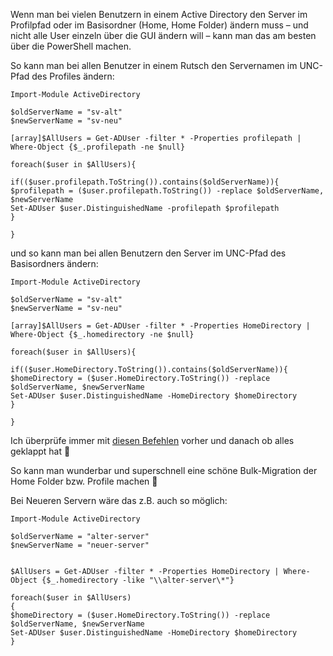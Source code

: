Wenn man bei vielen Benutzern in einem Active Directory den Server im Profilpfad oder im Basisordner (Home, Home Folder) ändern muss – und nicht alle User einzeln über die GUI ändern will – kann man das am besten über die PowerShell machen.

So kann man bei allen Benutzer in einem Rutsch den Servernamen im UNC-Pfad des Profiles ändern:

```console
Import-Module ActiveDirectory

$oldServerName = "sv-alt"
$newServerName = "sv-neu"

[array]$AllUsers = Get-ADUser -filter * -Properties profilepath | Where-Object {$_.profilepath -ne $null}

foreach($user in $AllUsers){

if(($user.profilepath.ToString()).contains($oldServerName)){
$profilepath = ($user.profilepath.ToString()) -replace $oldServerName, $newServerName
Set-ADUser $user.DistinguishedName -profilepath $profilepath
}

}
```
und so kann man bei allen Benutzern den Server im UNC-Pfad des Basisordners ändern:

```console
Import-Module ActiveDirectory
 
$oldServerName = "sv-alt"
$newServerName = "sv-neu"
 
[array]$AllUsers = Get-ADUser -filter * -Properties HomeDirectory | Where-Object {$_.homedirectory -ne $null}
 
foreach($user in $AllUsers){
 
if(($user.HomeDirectory.ToString()).contains($oldServerName)){
$homeDirectory = ($user.HomeDirectory.ToString()) -replace $oldServerName, $newServerName
Set-ADUser $user.DistinguishedName -HomeDirectory $homeDirectory
}
 
}
```

Ich überprüfe immer mit [diesen Befehlen]( https://github.com/friedlandreas/Guides/blob/main/ActiveDirectory/Profileinstellungen%20von%20ActiveDirectory-Benutzern%20anzeigen.md) vorher und danach ob alles geklappt hat 🙂

So kann man wunderbar und superschnell eine schöne Bulk-Migration der Home Folder bzw. Profile machen 🙂

Bei Neueren Servern wäre das z.B. auch so möglich:

```console
Import-Module ActiveDirectory

$oldServerName = "alter-server"
$newServerName = "neuer-server"


$AllUsers = Get-ADUser -filter * -Properties HomeDirectory | Where-Object {$_.homedirectory -like "\\alter-server\*"}

foreach($user in $AllUsers)
{
$homeDirectory = ($user.HomeDirectory.ToString()) -replace $oldServerName, $newServerName
Set-ADUser $user.DistinguishedName -HomeDirectory $homeDirectory
}
```

